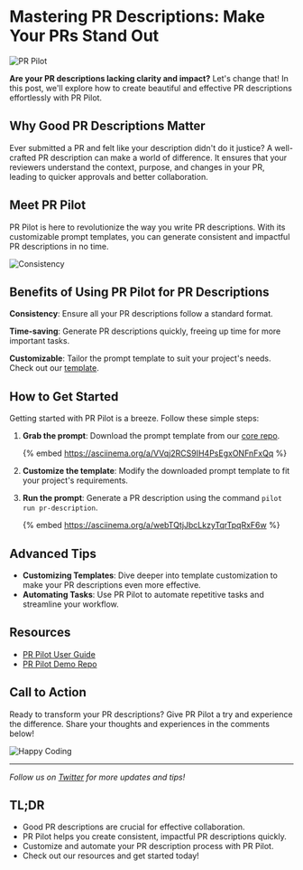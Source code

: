 # Mastering PR Descriptions: Make Your PRs Stand Out

![PR Pilot](https://example.com/pr-pilot-banner.png)

**Are your PR descriptions lacking clarity and impact?** Let's change that! In this post, we'll explore how to create beautiful and effective PR descriptions effortlessly with PR Pilot.

## Why Good PR Descriptions Matter

Ever submitted a PR and felt like your description didn't do it justice? A well-crafted PR description can make a world of difference. It ensures that your reviewers understand the context, purpose, and changes in your PR, leading to quicker approvals and better collaboration.

## Meet PR Pilot

PR Pilot is here to revolutionize the way you write PR descriptions. With its customizable prompt templates, you can generate consistent and impactful PR descriptions in no time.

![Consistency](https://example.com/consistency-meme.gif)

## Benefits of Using PR Pilot for PR Descriptions

**Consistency**: Ensure all your PR descriptions follow a standard format.

**Time-saving**: Generate PR descriptions quickly, freeing up time for more important tasks.

**Customizable**: Tailor the prompt template to suit your project's needs. Check out our [template](https://github.com/PR-Pilot-AI/core/blob/main/prompts/generate-pr-description.md.jinja2).

## How to Get Started

Getting started with PR Pilot is a breeze. Follow these simple steps:

1. **Grab the prompt**: Download the prompt template from our [core repo](https://github.com/PR-Pilot-AI/core/blob/main/prompts/generate-pr-description.md.jinja2).

   {% embed https://asciinema.org/a/VVqj2RCS9IH4PsEgxONFnFxQq %}

2. **Customize the template**: Modify the downloaded prompt template to fit your project's requirements.

3. **Run the prompt**: Generate a PR description using the command `pilot run pr-description`.

   {% embed https://asciinema.org/a/webTQtjJbcLkzyTqrTpqRxF6w %}

## Advanced Tips

- **Customizing Templates**: Dive deeper into template customization to make your PR descriptions even more effective.
- **Automating Tasks**: Use PR Pilot to automate repetitive tasks and streamline your workflow.

## Resources

- [PR Pilot User Guide](https://docs.pr-pilot.ai/user_guide.html)
- [PR Pilot Demo Repo](https://github.com/PR-Pilot-AI/demo)

## Call to Action

Ready to transform your PR descriptions? Give PR Pilot a try and experience the difference. Share your thoughts and experiences in the comments below!

![Happy Coding](https://example.com/happy-coding.gif)

---

*Follow us on [Twitter](https://twitter.com/prpilot) for more updates and tips!*

## TL;DR

- Good PR descriptions are crucial for effective collaboration.
- PR Pilot helps you create consistent, impactful PR descriptions quickly.
- Customize and automate your PR description process with PR Pilot.
- Check out our resources and get started today!